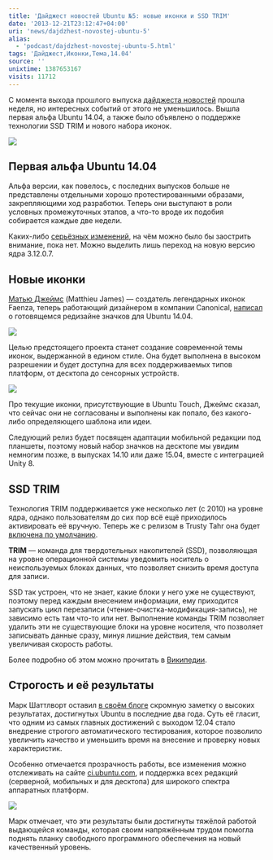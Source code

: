 ```yaml
---
title: 'Дайджест новостей Ubuntu №5: новые иконки и SSD TRIM'
date: '2013-12-21T23:12:47+04:00'
uri: 'news/dajdzhest-novostej-ubuntu-5'
alias: 
  - 'podcast/dajdzhest-novostej-ubuntu-5.html'
tags: 'Дайджест,Иконки,Тема,14.04'
source: ''
unixtime: 1387653167
visits: 11712
---
```

С момента выхода прошлого выпуска [дайджеста новостей](news/dajdzhest-novostej-ubuntu-4) прошла неделя, но интересных событий от этого не уменьшилось. Вышла первая альфа Ubuntu 14.04, а также было объявлено о поддержке технологии SSD TRIM и нового набора иконок.

[![](img/2013/12/21/23-00/4-icons-in-context-11484320823-o.jpg)](img/2013/12/21/23-00/4-icons-in-context-11484320823-o.jpg)

## Первая альфа Ubuntu 14.04

Альфа версии, как повелось, с последних выпусков больше не представлены отдельными хорошо протестированными образами, закрепляющими ход разработки. Теперь они выступают в роли условных промежуточных этапов, а что-то вроде их подобия собирается каждые две недели.

Каких-либо [серьёзных изменений](news/izmeneniya-v-ubuntu-1404-hud-veb-brauzer-ubuntu-touch), на чём можно было бы заострить внимание, пока нет. Можно выделить лишь переход на новую версию ядра 3.12.0.7.

## Новые иконки

[Матью Джеймс](news/canonical-hire-faenza-designer) (Matthieu James) — создатель легендарных иконок Faenza, теперь работающий дизайнером в компании Canonical, [написал](http://design.canonical.com/2013/12/the-new-ubuntu-icons/) о готовящемся редизайне значков для Ubuntu 14.04.

[![](img/2013/12/21/23-00/3-symbolic-icons-11484221804-o.jpg)](img/2013/12/21/23-00/3-symbolic-icons-11484221804-o.jpg)

Целью предстоящего проекта станет создание современной темы иконок, выдержанной в едином стиле. Она будет выполнена в высоком разрешении и будет доступна для всех поддерживаемых типов платформ, от десктопа до сенсорных устройств.

[![](img/2013/12/21/23-00/2-application-icons-1024x478-11484321123-o.jpg)](img/2013/12/21/23-00/2-application-icons-1024x478-11484321123-o.jpg)

Про текущие иконки, присутствующие в Ubuntu Touch, Джеймс сказал, что сейчас они не согласованы и выполнены как попало, без какого-либо определяющего шаблона или идеи.

Следующий релиз будет посвящен адаптации мобильной редакции под планшеты, поэтому новый набор значков на десктопе мы увидим немногим позже, в выпусках 14.10 или даже 15.04, вместе с интеграцией Unity 8.

## SSD TRIM

Технология TRIM поддерживается уже несколько лет (с 2010) на уровне ядра, однако пользователям до сих пор всё ещё приходилось активировать её вручную. Теперь же с релизом в Trusty Tahr она будет [включена по умолчанию](http://www.omgubuntu.co.uk/2013/12/trim-ssd-support-enabled-ubuntu-14-04).

**TRIM** — команда для твердотельных накопителей (SSD), позволяющая на уровне операционной системы уведомить носитель о неиспользуемых блоках данных, что позволяет снизить время доступа для записи.

SSD так устроен, что не знает, какие блоки у него уже не существуют, поэтому перед каждым внесением информации, ему приходится запускать цикл перезаписи (чтение-очистка-модификация-запись), не зависимо есть там что-то или нет. Выполнение команды TRIM позволяет удалить эти не существующие блоки на уровне носителя, что позволяет записывать данные сразу, минуя лишние действия, тем самым увеличивая скорость работы.

Более подробно об этом можно прочитать в [Википедии](http://ru.wikipedia.org/wiki/TRIM).

## Строгость и её результаты

Марк Шаттлворт оставил [в своём блоге](http://www.markshuttleworth.com/archives/1306) скромную заметку о высоких результатах, достигнутых Ubuntu в последние два года. Суть её гласит, что одним из самых главных достижений с выходом 12.04 стало внедрение строгого автоматического тестирования, которое позволило увеличить качество и уменьшить время на внесение и проверку новых характеристик.

Особенно отмечается прозрачность работы, все изменения можно отслеживать на сайте [ci.ubuntu.com](http://ci.ubuntu.com/), и поддержка всех редакций (серверной, мобильных и для десктопа) для широкого спектра аппаратных платформ.

[![](img/2013/12/21/23-00/ubuntu-server-testing-11484320393-o.jpg)](img/2013/12/21/23-00/ubuntu-server-testing-11484320393-o.jpg)

Марк отмечает, что эти результаты были достигнуты тяжёлой работой выдающейся команды, которая своим напряжённым трудом помогла поднять планку свободного программного обеспечения на новый качественный уровень.
